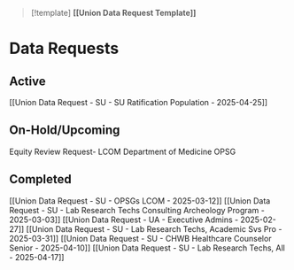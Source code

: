 > [!template]
> **[[Union Data Request Template]]**

# Data Requests

## Active
[[Union Data Request - SU - SU Ratification Population - 2025-04-25]]

## On-Hold/Upcoming
Equity Review Request- LCOM Department of Medicine OPSG

## Completed
[[Union Data Request - SU - OPSGs LCOM - 2025-03-12]]
[[Union Data Request - SU - Lab Research Techs Consulting Archeology Program - 2025-03-03]]
[[Union Data Request - UA - Executive Admins - 2025-02-27]]
[[Union Data Request - SU - Lab Research Techs, Academic Svs Pro - 2025-03-31]]
[[Union Data Request - SU - CHWB Healthcare Counselor Senior - 2025-04-10]]
[[Union Data Request - SU - Lab Research Techs, All - 2025-04-17]]
